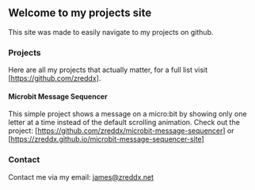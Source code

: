 ## Welcome to my projects site

This site was made to easily navigate to my projects on github.

### Projects

Here are all my projects that actually matter, for a full list visit [https://github.com/zreddx].

#### Microbit Message Sequencer
This simple project shows a message on a micro:bit by showing only one letter at a time instead of the default scrolling animation.
Check out the project: [https://github.com/zreddx/microbit-message-sequencer] or [https://zreddx.github.io/microbit-message-sequencer-site]

### Contact

Contact me via my email: james@zreddx.net
